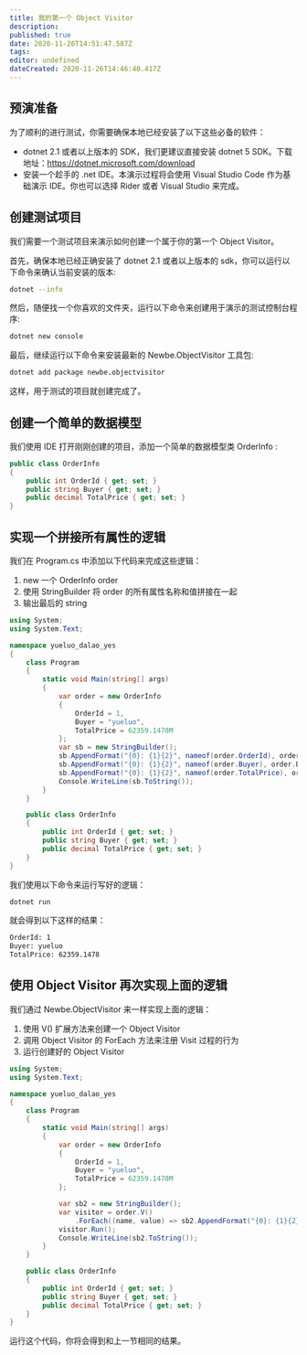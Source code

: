 ```yaml
---
title: 我的第一个 Object Visitor
description:
published: true
date: 2020-11-26T14:51:47.587Z
tags:
editor: undefined
dateCreated: 2020-11-26T14:46:40.417Z
---
```


## 预演准备

为了顺利的进行测试，你需要确保本地已经安装了以下这些必备的软件：

- dotnet 2.1 或者以上版本的 SDK，我们更建议直接安装 dotnet 5 SDK。下载地址：<https://dotnet.microsoft.com/download>
- 安装一个趁手的 .net IDE。本演示过程将会使用 Visual Studio Code 作为基础演示 IDE。你也可以选择 Rider 或者 Visual Studio 来完成。

## 创建测试项目

我们需要一个测试项目来演示如何创建一个属于你的第一个 Object Visitor。

首先，确保本地已经正确安装了 dotnet 2.1 或者以上版本的 sdk，你可以运行以下命令来确认当前安装的版本:

```bash
dotnet --info
```

然后，随便找一个你喜欢的文件夹，运行以下命令来创建用于演示的测试控制台程序:

```bash
dotnet new console
```

最后，继续运行以下命令来安装最新的 Newbe.ObjectVisitor 工具包:

```bash
dotnet add package newbe.objectvisitor
```

这样，用于测试的项目就创建完成了。

## 创建一个简单的数据模型

我们使用 IDE 打开刚刚创建的项目，添加一个简单的数据模型类 OrderInfo :

```cs
public class OrderInfo
{
    public int OrderId { get; set; }
    public string Buyer { get; set; }
    public decimal TotalPrice { get; set; }
}
```

## 实现一个拼接所有属性的逻辑

我们在 Program.cs 中添加以下代码来完成这些逻辑：

1. new 一个 OrderInfo order
2. 使用 StringBuilder 将 order 的所有属性名称和值拼接在一起
3. 输出最后的 string

```cs
using System;
using System.Text;

namespace yueluo_dalao_yes
{
    class Program
    {
        static void Main(string[] args)
        {
            var order = new OrderInfo
            {
                OrderId = 1,
                Buyer = "yueluo",
                TotalPrice = 62359.1478M
            };
            var sb = new StringBuilder();
            sb.AppendFormat("{0}: {1}{2}", nameof(order.OrderId), order.OrderId, Environment.NewLine);
            sb.AppendFormat("{0}: {1}{2}", nameof(order.Buyer), order.Buyer, Environment.NewLine);
            sb.AppendFormat("{0}: {1}{2}", nameof(order.TotalPrice), order.TotalPrice, Environment.NewLine);
            Console.WriteLine(sb.ToString());
        }
    }

    public class OrderInfo
    {
        public int OrderId { get; set; }
        public string Buyer { get; set; }
        public decimal TotalPrice { get; set; }
    }
}

```

我们使用以下命令来运行写好的逻辑：

```bash
dotnet run
```

就会得到以下这样的结果：

```bash
OrderId: 1
Buyer: yueluo
TotalPrice: 62359.1478
```

## 使用 Object Visitor 再次实现上面的逻辑

我们通过 Newbe.ObjectVisitor 来一样实现上面的逻辑：

1. 使用 V() 扩展方法来创建一个 Object Visitor
2. 调用 Object Visitor 的 ForEach 方法来注册 Visit 过程的行为
3. 运行创建好的 Object Visitor

```cs
using System;
using System.Text;

namespace yueluo_dalao_yes
{
    class Program
    {
        static void Main(string[] args)
        {
            var order = new OrderInfo
            {
                OrderId = 1,
                Buyer = "yueluo",
                TotalPrice = 62359.1478M
            };

            var sb2 = new StringBuilder();
            var visitor = order.V()
                .ForEach((name, value) => sb2.AppendFormat("{0}: {1}{2}", name, value, Environment.NewLine));
            visitor.Run();
            Console.WriteLine(sb2.ToString());
        }
    }

    public class OrderInfo
    {
        public int OrderId { get; set; }
        public string Buyer { get; set; }
        public decimal TotalPrice { get; set; }
    }
}

```

运行这个代码，你将会得到和上一节相同的结果。
